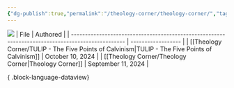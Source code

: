 ```yaml
---
{"dg-publish":true,"permalink":"/theology-corner/theology-corner/","tags":["theology"]}
---
```


![](https://i.imgur.com/U84DBYd.png)
| File                                                                                              | Authored           |
| ------------------------------------------------------------------------------------------------- | ------------------ |
| [[Theology Corner/TULIP - The Five Points of Calvinism\|TULIP - The Five Points of Calvinism]] | October 10, 2024   |
| [[Theology Corner/Theology Corner\|Theology Corner]]                                           | September 11, 2024 |

{ .block-language-dataview}